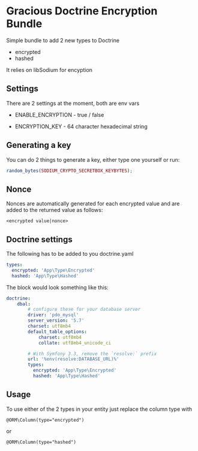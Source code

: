# Gracious Doctrine Encryption Bundle

Simple bundle to add 2 new types to Doctrine
* encrypted
* hashed

It relies on libSodium for encyption

## Settings
There are 2 settings at the moment, both are env vars

* ENABLE_ENCRYPTION - true / false 

* ENCRYPTION_KEY - 64 character hexadecimal string

## Generating a key
You can do 2 things to generate a key, either type one yourself or run:

```php
random_bytes(SODIUM_CRYPTO_SECRETBOX_KEYBYTES);
```

## Nonce
Nonces are automatically generated for each encrypted value and are added to the returned value as follows:

```text
<encrypted value|nonce>
```

## Doctrine settings
The following has to be added to you doctrine.yaml

```yaml
types:
  encrypted: 'App\Type\Encrypted'
  hashed: 'App\Type\Hashed'
```
The block would look something like this:
```yaml
doctrine:
    dbal:
        # configure these for your database server
        driver: 'pdo_mysql'
        server_version: '5.7'
        charset: utf8mb4
        default_table_options:
            charset: utf8mb4
            collate: utf8mb4_unicode_ci

        # With Symfony 3.3, remove the `resolve:` prefix
        url: '%env(resolve:DATABASE_URL)%'
        types:
          encrypted: 'App\Type\Encrypted'
          hashed: 'App\Type\Hashed'
```

## Usage
To use either of the 2 types in your entity just replace the column type with
```text
@ORM\Column(type="encrypted")
```
or
```text
@ORM\Column(type="hashed")
```
